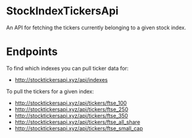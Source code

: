 # StockIndexTickersApi
An API for fetching the tickers currently belonging to a given stock index.

# Endpoints

To find which indexes you can pull ticker data for:
* http://stocktickersapi.xyz/api/indexes

To pull the tickers for a given index:
* http://stocktickersapi.xyz/api/tickers/ftse_100
* http://stocktickersapi.xyz/api/tickers/ftse_250
* http://stocktickersapi.xyz/api/tickers/ftse_350
* http://stocktickersapi.xyz/api/tickers/ftse_all_share
* http://stocktickersapi.xyz/api/tickers/ftse_small_cap
